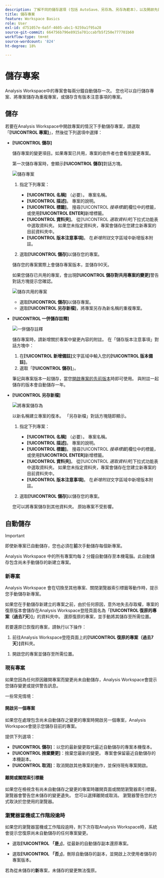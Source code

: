 ```yaml
---
description: 了解不同的儲存選項 (包括 AutoSave、另存為、另存為範本)，以及開啟先前的版本。
title: 儲存專案
feature: Workspace Basics
role: User
exl-id: d751057e-6a5f-4605-abc1-9259a1f95a28
source-git-commit: 664756b796e8915a701ccabfb5f250e777701b60
workflow-type: tm+mt
source-wordcount: '824'
ht-degree: 18%

---
```


# 儲存專案

Analysis Workspace中的專案會每兩分鐘自動儲存一次。 您也可以自行儲存專案、將專案儲存為重複專案，或儲存含有版本注意事項的專案。

## 儲存

若要在Analysis Workspace中開啟專案的情況下手動儲存專案，請選取「**[!UICONTROL 專案]**」，然後從下列選項中選擇：

* **[!UICONTROL 儲存]**

  儲存專案的變更項目。如果專案已共用，專案的收件者也會看到變更專案。

  第一次儲存專案時，會顯示&#x200B;**[!UICONTROL 儲存]**&#x200B;對話方塊。

  ![儲存專案](assets/save-project.png)

   1. 指定下列專案：

      * **[!UICONTROL 名稱]** （必要）。 專案名稱。
      * **[!UICONTROL 描述]**。 專案的說明。
      * **[!UICONTROL 標籤]**。 搜尋&#x200B;[!UICONTROL *搜尋標籤*]&#x200B;欄位中的標籤，或使用&#x200B;**[!UICONTROL ENTER]**&#x200B;新增標籤。
      * **[!UICONTROL 資料夾]**。 從&#x200B;[!UICONTROL *選取資料夾*]&#x200B;下拉式功能表中選取資料夾。 如果您未指定資料夾，專案會儲存在您建立新專案的目前資料夾中。
      * **[!UICONTROL 版本注意事項]**。 在&#x200B;*新增附註*&#x200B;文字區域中新增版本附註。

   1. 選取&#x200B;**[!UICONTROL 儲存]**&#x200B;以儲存您的專案。

  儲存您的專案實際上會儲存專案版本，並儲存90天。

  如果您儲存已共用的專案，會出現&#x200B;**[!UICONTROL 儲存對共用專案的變更]**&#x200B;警告對話方塊提示您確認。

  ![儲存共用的專案](assets/save-project-shared.png)

   * 選取&#x200B;**[!UICONTROL 儲存]**&#x200B;以儲存專案。
   * 選取&#x200B;**[!UICONTROL 另存新檔]**，將專案另存為新名稱的重複專案。


* **[!UICONTROL 一併儲存註釋]**

  ![一併儲存註釋](assets/save-version-notes.png)

  儲存專案時，請新增關於專案中變更內容的附註。 在「儲存版本注意事項」對話方塊中：

   1. 在&#x200B;**[!UICONTROL 新增備註]**&#x200B;文字區域中輸入您的&#x200B;**[!UICONTROL 版本備註]**。
   1. 選取「**[!UICONTROL 儲存]**」。

  筆記與專案版本一起儲存，當您[開啟專案的先前版本](open-projects.md#open-previous-version)時即可使用。 與附註一起儲存的版本會自動儲存一年。

* **[!UICONTROL 另存新檔]**

  ![將專案儲存為](assets/save-project-as.png)

  以新名稱建立專案的復本。 「另存新檔」對話方塊隨即顯示。

   1. 指定下列專案：

      * **[!UICONTROL 名稱]** （必要）。 專案名稱。
      * **[!UICONTROL 描述]**。 專案的說明。
      * **[!UICONTROL 標籤]**。 搜尋&#x200B;[!UICONTROL *搜尋標籤*]&#x200B;欄位中的標籤，或使用&#x200B;**[!UICONTROL ENTER]**&#x200B;新增標籤。
      * **[!UICONTROL 資料夾]**。 從&#x200B;[!UICONTROL *選取資料夾*]&#x200B;下拉式功能表中選取資料夾。 如果您未指定資料夾，專案會儲存在您建立新專案的目前資料夾中。
      * **[!UICONTROL 版本注意事項]**。 在&#x200B;*新增附註*&#x200B;文字區域中新增版本附註。

   1. 選取&#x200B;**[!UICONTROL 儲存]**&#x200B;以儲存您的專案。

  您可以將專案儲存到其他資料夾。 原始專案不受影響。


<!-- Cannot find this option in CJA 
| **[!UICONTROL Save as template]** | Save your project as a [custom template](https://experienceleague.adobe.com/docs/analytics/analyze/analysis-workspace/build-workspace-project/starter-projects.html) that becomes available to your organization under **[!UICONTROL Project > New]** | 
-->

## 自動儲存


>[!IMPORTANT]
>
>即使新專案已自動儲存，您也必須在&#x200B;**前**&#x200B;次手動儲存每個新專案。
>

Analysis Workspace 中的所有專案均每 2 分鐘自動儲存至本機電腦。此自動儲存包含尚未手動儲存的新建立專案。

### 新專案

Analysis Workspace 會在切換至其他專案、關閉瀏覽器索引標籤等動作時，提示您手動儲存新專案。

如果您在手動儲存新建立的專案之前，由於任何原因，意外地失去存取權，專案的復原版本會儲存在Analysis Workspace登陸頁面名為「**[!UICONTROL 復原的專案（過去7天）]**」的資料夾中。 還原復原的專案，並手動將其儲存至所需位置。

若要還原已恢復的專案，請執行以下操作：

1. 前往Analysis Workspace登陸頁面上的&#x200B;**[!UICONTROL 復原的專案（過去7天）]**&#x200B;資料夾。

<!-- 
     ![The list of folders highlighting the Recovered Project folder.](assets/recovered-folder.png)
  -->

1. 開啟您的專案並儲存至所需位置。


### 現有專案

如果您因為任何原因離開專案而變更尚未自動儲存，Analysis Workspace會提示您儲存變更或提供警告訊息。


一些常見情境：

#### 開啟另一個專案

如果您在處理包含尚未自動儲存之變更的專案時開啟另一個專案，Analysis Workspace會提示您儲存目前的專案。

提供下列選項：

* **[!UICONTROL 儲存]**：以您的最新變更取代最近自動儲存的專案本機復本。
* **[!UICONTROL 捨棄變更]**：捨棄您最新的變更。 專案會保留最近自動儲存的本機副本。
* **[!UICONTROL 取消]**：取消開啟其他專案的動作，並保持現有專案開啟。

<!-- ![Click Save to save changes to a project.](assets/existing-save.png) -->

#### 離開或關閉索引標籤

如果您在檢視含有尚未自動儲存之變更的專案時離開頁面或關閉瀏覽器索引標籤，瀏覽器會警告您未儲存的變更遺失。 您可以選擇離開或取消。 瀏覽器警告您的方式取決於您使用的瀏覽器。


### 瀏覽器當機或工作階段逾時

如果您的瀏覽器當機或工作階段逾時，則下次存取Analysis Workspace時，系統會提示您復原尚未自動儲存的任何專案變更。

* 選取&#x200B;**[!UICONTROL 「是」]**，從最新的自動儲存副本還原專案。

* 選取&#x200B;**[!UICONTROL 「否」]**，刪除自動儲存的副本，並開啟上次使用者儲存的專案版本。

<!--![The Project Recovery dialog box.](assets/project-recovery.png)-->



若為從未儲存的&#x200B;**新**&#x200B;專案，未儲存的變更無法復原。


<!-- Shouldn't this belong to another page?  Moved it to a new open projects page


## Open previously saved version

To open a previously saved version of a project:

1. Select **[!UICONTROL Open previous version]** from the **[!UICONTROL Project]** menu.

   ![The Previously saved project versions list and options to show All versions or Only versions with notes.](assets/open-previously-saved.png)

1. Review the list of previous versions available. You can switch between **[!UICONTROL All versions]** and **[!UICONTROL Only versions with notes]**.

   For each version, the list shows a timestamp
   [!UICONTROL Timestamp] and [!UICONTROL Editor] are shown, in addition to [!UICONTROL Notes] if they were added when the [!UICONTROL Editor] saved. Versions without notes are stored for 90 days; versions with notes are stored for 1 year.
1. Select a previous version and click **[!UICONTROL Load]**.
   The previous version then loads with a notification. The previous version does not become the current saved version of your project until you click **[!UICONTROL Save]**. If you navigate away from the loaded version, when you return, you will see the last saved version of the project.

-->
